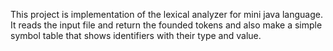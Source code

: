 This project is implementation of the lexical analyzer for mini java language. It reads the input file and return the founded tokens and also make a simple symbol table that shows identifiers with their type and value.
